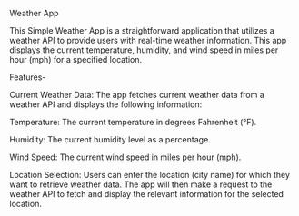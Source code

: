 
Weather App

This Simple Weather App is a straightforward application that utilizes a weather API to provide users with real-time weather information. 
This app displays the current temperature, humidity, and wind speed in miles per hour (mph) for a specified location.



Features-

  Current Weather Data: The app fetches current weather data from a weather API and displays the following information:

  Temperature: The current temperature in degrees Fahrenheit (°F).

  Humidity: The current humidity level as a percentage.

  Wind Speed: The current wind speed in miles per hour (mph).

  Location Selection: Users can enter the location (city name) for which they want to retrieve weather data. 
  The app will then make a request to the weather API to fetch and display the relevant information for the selected location.

